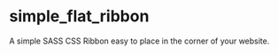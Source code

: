 simple_flat_ribbon
==================

A simple SASS CSS Ribbon easy to place in the corner of your website.
